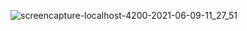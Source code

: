 ![screencapture-localhost-4200-2021-06-09-11_27_51](https://user-images.githubusercontent.com/81008413/121301907-7e475680-c916-11eb-8920-b5ee23baf833.png)
